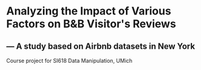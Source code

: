 # Analyzing the Impact of Various Factors on B&B Visitor's Reviews

## — A study based on Airbnb datasets in New York

Course project for SI618 Data Manipulation, UMich
